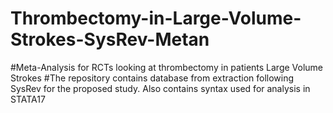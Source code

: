 # Thrombectomy-in-Large-Volume-Strokes-SysRev-Metan
#Meta-Analysis for RCTs looking at thrombectomy in patients Large Volume Strokes
#The repository contains database from extraction following SysRev for the proposed study. Also contains syntax used for analysis in STATA17
